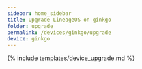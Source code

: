 ```yaml
---
sidebar: home_sidebar
title: Upgrade LineageOS on ginkgo
folder: upgrade
permalink: /devices/ginkgo/upgrade
device: ginkgo
---
```

{% include templates/device_upgrade.md %}
